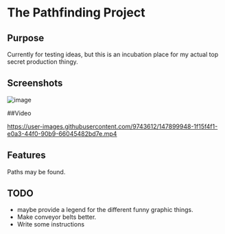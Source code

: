 # The Pathfinding Project
## Purpose
Currently for testing ideas, but this is an incubation place for my actual top secret production thingy.
## Screenshots
![image](https://user-images.githubusercontent.com/16213022/147832330-4faf8a5b-ce39-445b-8a8e-ade43066b68d.png)

##Video

https://user-images.githubusercontent.com/9743612/147899948-1f15f4f1-e0a3-44f0-90b9-66045482bd7e.mp4

## Features
Paths may be found.

## TODO
- maybe provide a legend for the different funny graphic things.
- Make conveyor belts better.
- Write some instructions
